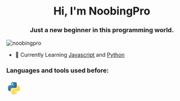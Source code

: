 <h1 align="center">Hi, I'm NoobingPro</h1>
<h3 align="center">Just a new beginner in this programming world.</h3>

<p align="left"> <img src="https://komarev.com/ghpvc/?username=noobingpro&label=Profile%20views&color=0e75b6&style=flat" alt="noobingpro" /> </p>

- 🔅 Currently Learning [Javascript](python) and [Python](python)




</p>

<h3 align="left">Languages and tools used before:</h3>
<p align="left"> <a href="https://www.python.org" target="_blank" rel="noreferrer"> <img src="https://raw.githubusercontent.com/devicons/devicon/master/icons/python/python-original.svg" alt="python" width="40" height="40"/> </a> </p>
